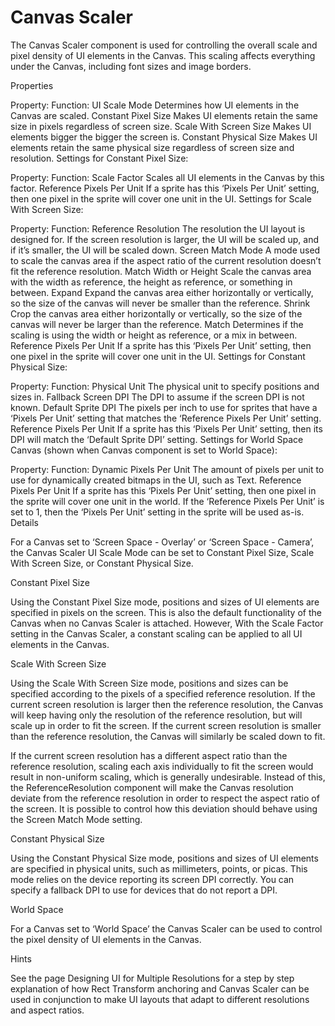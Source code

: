 # Canvas Scaler

The Canvas Scaler component is used for controlling the overall scale and pixel density of UI elements in the Canvas. This scaling affects everything under the Canvas, including font sizes and image borders.


Properties

Property:	Function:
UI Scale Mode	Determines how UI elements in the Canvas are scaled.
        Constant Pixel Size	Makes UI elements retain the same size in pixels regardless of screen size.
        Scale With Screen Size	Makes UI elements bigger the bigger the screen is.
        Constant Physical Size	Makes UI elements retain the same physical size regardless of screen size and resolution.
Settings for Constant Pixel Size:

Property:	Function:
Scale Factor	Scales all UI elements in the Canvas by this factor.
Reference Pixels Per Unit	If a sprite has this ‘Pixels Per Unit’ setting, then one pixel in the sprite will cover one unit in the UI.
Settings for Scale With Screen Size:

Property:	Function:
Reference Resolution	The resolution the UI layout is designed for. If the screen resolution is larger, the UI will be scaled up, and if it’s smaller, the UI will be scaled down.
Screen Match Mode	A mode used to scale the canvas area if the aspect ratio of the current resolution doesn’t fit the reference resolution.
        Match Width or Height	Scale the canvas area with the width as reference, the height as reference, or something in between.
        Expand	Expand the canvas area either horizontally or vertically, so the size of the canvas will never be smaller than the reference.
        Shrink	Crop the canvas area either horizontally or vertically, so the size of the canvas will never be larger than the reference.
Match	Determines if the scaling is using the width or height as reference, or a mix in between.
Reference Pixels Per Unit	If a sprite has this ‘Pixels Per Unit’ setting, then one pixel in the sprite will cover one unit in the UI.
Settings for Constant Physical Size:

Property:	Function:
Physical Unit	The physical unit to specify positions and sizes in.
Fallback Screen DPI	The DPI to assume if the screen DPI is not known.
Default Sprite DPI	The pixels per inch to use for sprites that have a ‘Pixels Per Unit’ setting that matches the ‘Reference Pixels Per Unit’ setting.
Reference Pixels Per Unit	If a sprite has this ‘Pixels Per Unit’ setting, then its DPI will match the ‘Default Sprite DPI’ setting.
Settings for World Space Canvas (shown when Canvas component is set to World Space):

Property:	Function:
Dynamic Pixels Per Unit	The amount of pixels per unit to use for dynamically created bitmaps in the UI, such as Text.
Reference Pixels Per Unit	If a sprite has this ‘Pixels Per Unit’ setting, then one pixel in the sprite will cover one unit in the world. If the ‘Reference Pixels Per Unit’ is set to 1, then the ‘Pixels Per Unit’ setting in the sprite will be used as-is.
Details

For a Canvas set to ‘Screen Space - Overlay’ or ‘Screen Space - Camera’, the Canvas Scaler UI Scale Mode can be set to Constant Pixel Size, Scale With Screen Size, or Constant Physical Size.

Constant Pixel Size

Using the Constant Pixel Size mode, positions and sizes of UI elements are specified in pixels on the screen. This is also the default functionality of the Canvas when no Canvas Scaler is attached. However, With the Scale Factor setting in the Canvas Scaler, a constant scaling can be applied to all UI elements in the Canvas.

Scale With Screen Size

Using the Scale With Screen Size mode, positions and sizes can be specified according to the pixels of a specified reference resolution. If the current screen resolution is larger then the reference resolution, the Canvas will keep having only the resolution of the reference resolution, but will scale up in order to fit the screen. If the current screen resolution is smaller than the reference resolution, the Canvas will similarly be scaled down to fit.

If the current screen resolution has a different aspect ratio than the reference resolution, scaling each axis individually to fit the screen would result in non-uniform scaling, which is generally undesirable. Instead of this, the ReferenceResolution component will make the Canvas resolution deviate from the reference resolution in order to respect the aspect ratio of the screen. It is possible to control how this deviation should behave using the Screen Match Mode setting.

Constant Physical Size

Using the Constant Physical Size mode, positions and sizes of UI elements are specified in physical units, such as millimeters, points, or picas. This mode relies on the device reporting its screen DPI correctly. You can specify a fallback DPI to use for devices that do not report a DPI.

World Space

For a Canvas set to ‘World Space’ the Canvas Scaler can be used to control the pixel density of UI elements in the Canvas.

Hints

See the page Designing UI for Multiple Resolutions for a step by step explanation of how Rect Transform anchoring and Canvas Scaler can be used in conjunction to make UI layouts that adapt to different resolutions and aspect ratios.